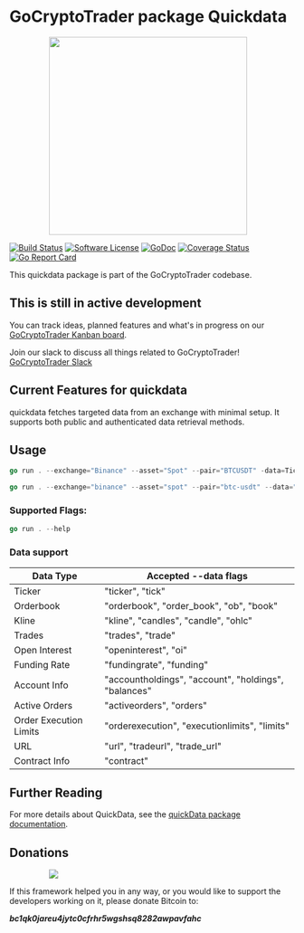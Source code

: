 # GoCryptoTrader package Quickdata

<img src="/common/gctlogo.png?raw=true" width="350px" height="350px" hspace="70">


[![Build Status](https://github.com/thrasher-corp/gocryptotrader/actions/workflows/tests.yml/badge.svg?branch=master)](https://github.com/thrasher-corp/gocryptotrader/actions/workflows/tests.yml)
[![Software License](https://img.shields.io/badge/License-MIT-orange.svg?style=flat-square)](https://github.com/thrasher-corp/gocryptotrader/blob/master/LICENSE)
[![GoDoc](https://godoc.org/github.com/thrasher-corp/gocryptotrader?status.svg)](https://godoc.org/github.com/thrasher-corp/gocryptotrader/cmd/quickdata)
[![Coverage Status](https://codecov.io/gh/thrasher-corp/gocryptotrader/graph/badge.svg?token=41784B23TS)](https://codecov.io/gh/thrasher-corp/gocryptotrader)
[![Go Report Card](https://goreportcard.com/badge/github.com/thrasher-corp/gocryptotrader)](https://goreportcard.com/report/github.com/thrasher-corp/gocryptotrader)


This quickdata package is part of the GoCryptoTrader codebase.

## This is still in active development

You can track ideas, planned features and what's in progress on our [GoCryptoTrader Kanban board](https://github.com/orgs/thrasher-corp/projects/3).

Join our slack to discuss all things related to GoCryptoTrader! [GoCryptoTrader Slack](https://join.slack.com/t/gocryptotrader/shared_invite/zt-38z8abs3l-gH8AAOk8XND6DP5NfCiG_g)


## Current Features for quickdata
quickdata fetches targeted data from an exchange with minimal setup. It supports both public and authenticated data retrieval methods.

## Usage
```go
go run . --exchange="Binance" --asset="Spot" --pair="BTCUSDT" -data=Ticker
```

```go
go run . --exchange="binance" --asset="spot" --pair="btc-usdt" --data="orders" --apiKey="abc" --apiSecret="123"
```

### Supported Flags:
```go
go run . --help
```

### Data support

| Data Type | Accepted --data flags |
| --------- | -------------- |
| Ticker | "ticker", "tick" |
| Orderbook | "orderbook", "order_book", "ob", "book" |
| Kline | "kline", "candles", "candle", "ohlc" |
| Trades | "trades", "trade" |
| Open Interest | "openinterest", "oi" |
| Funding Rate | "fundingrate", "funding" |
| Account Info | "accountholdings", "account", "holdings", "balances" |
| Active Orders | "activeorders", "orders" |
| Order Execution Limits | "orderexecution", "executionlimits", "limits" |
| URL | "url", "tradeurl", "trade_url" |
| Contract Info | "contract" |


## Further Reading
For more  details about QuickData, see the [quickData package documentation](/exchange/quickData/README.md).

## Donations

<img src="https://github.com/thrasher-corp/gocryptotrader/blob/master/web/src/assets/donate.png?raw=true" hspace="70">

If this framework helped you in any way, or you would like to support the developers working on it, please donate Bitcoin to:

***bc1qk0jareu4jytc0cfrhr5wgshsq8282awpavfahc***
